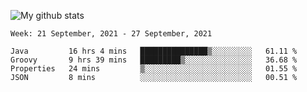 ![My github stats](https://github-readme-stats.vercel.app/api?username=romvoid95&theme=gruvbox&include_all_commits=true&show_icons=true")

<!--START_SECTION:waka-->
```text
Week: 21 September, 2021 - 27 September, 2021

Java         16 hrs 4 mins   ███████████████▒░░░░░░░░░   61.11 % 
Groovy       9 hrs 39 mins   █████████▒░░░░░░░░░░░░░░░   36.68 % 
Properties   24 mins         ▒░░░░░░░░░░░░░░░░░░░░░░░░   01.55 % 
JSON         8 mins          ░░░░░░░░░░░░░░░░░░░░░░░░░   00.51 % 
```
<!--END_SECTION:waka-->
